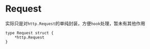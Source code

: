 # Request

实际只是对`http.Request`的单纯封装，方便`hook`处理，暂未有其他作用

```golang
type Request struct {
    *http.Request
}
```